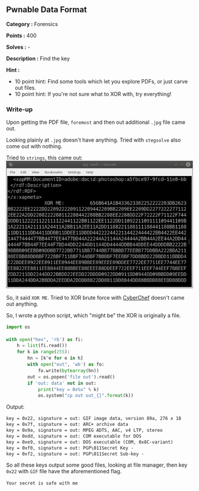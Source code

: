 ## Pwnable Data Format

**Category :** Forensics

**Points :** 400

**Solves :** -

**Description :**
Find the key

**Hint :** 
- 10 point hint: Find some tools which let you explore PDFs, or just carve out files.
- 10 point hint: If you're not sure what to XOR with, try everything!

### Write-up

Upon getting the PDF file, `foremost` and then out additional `.jpg` file came out.  

Looking plainly at `.jpg` doesn't have anything. Tried with `stegsolve` also come out with nothing.  

Tried to `strings`, this came out:  
![](strings.png)

So, it said `XOR ME`. Tried to XOR brute force with [CyberChef](https://gchq.github.io/CyberChef/) doesn't came out anything.  

So, I wrote a python script, which "might be" the XOR is originally a file.

```python
import os

with open("hex", 'rb') as fi:
    h = list(fi.read())
    for k in range(255):
        hn = [k^e for e in h]
        with open("out", 'wb') as fo:
            fo.write(bytearray(hn))
        out = os.popen('file out').read()
        if 'out: data' not in out:
            print("key = 0x%x" % k)
            os.system("cp out out_{}".format(k))
```

Output:

```
key = 0x22, signature = out: GIF image data, version 89a, 276 x 18
key = 0x7f, signature = out: ARC+ archive data
key = 0x9a, signature = out: MPEG ADTS, AAC, v4 LTP, stereo
key = 0xdd, signature = out: COM executable for DOS
key = 0xe9, signature = out: DOS executable (COM, 0x8C-variant)
key = 0xf0, signature = out: PGP\011Secret Key -
key = 0xf2, signature = out: PGP\011Secret Sub-key -
```

So all these keys output some good files, looking at file manager, then key `0x22` with `GIF` file have the aforementioned flag.

`Your secret is safe with me`
